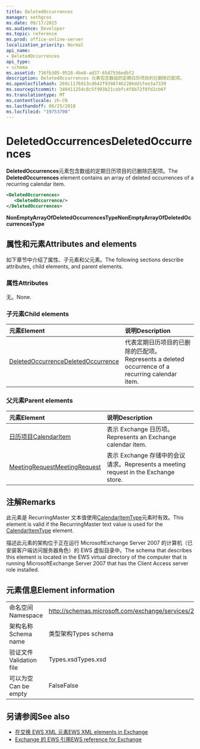 ```yaml
---
title: DeletedOccurrences
manager: sethgros
ms.date: 09/17/2015
ms.audience: Developer
ms.topic: reference
ms.prod: office-online-server
localization_priority: Normal
api_name:
- DeletedOccurrences
api_type:
- schema
ms.assetid: 736fb305-9528-4be8-ad37-65d7556edbf2
description: DeletedOccurrences 元素包含数组的定期日历项目的已删除匹配项。
ms.openlocfilehash: 269c1176913cd642f93987462286dd1fee3a7339
ms.sourcegitcommit: 34041125dc8c5f993b21cebfc4f8b72f0fd2cb6f
ms.translationtype: MT
ms.contentlocale: zh-CN
ms.lasthandoff: 06/25/2018
ms.locfileid: "19753798"
---
```

# <a name="deletedoccurrences"></a><span data-ttu-id="fe3a5-103">DeletedOccurrences</span><span class="sxs-lookup"><span data-stu-id="fe3a5-103">DeletedOccurrences</span></span>

<span data-ttu-id="fe3a5-104">**DeletedOccurrences**元素包含数组的定期日历项目的已删除匹配项。</span><span class="sxs-lookup"><span data-stu-id="fe3a5-104">The **DeletedOccurrences** element contains an array of deleted occurrences of a recurring calendar item.</span></span> 
  
```xml
<DeletedOccurrences>
   <DeletedOccurrence/>
</DeletedOccurrences>
```

 <span data-ttu-id="fe3a5-105">**NonEmptyArrayOfDeletedOccurrencesType**</span><span class="sxs-lookup"><span data-stu-id="fe3a5-105">**NonEmptyArrayOfDeletedOccurrencesType**</span></span>
## <a name="attributes-and-elements"></a><span data-ttu-id="fe3a5-106">属性和元素</span><span class="sxs-lookup"><span data-stu-id="fe3a5-106">Attributes and elements</span></span>

<span data-ttu-id="fe3a5-107">如下章节中介绍了属性、子元素和父元素。</span><span class="sxs-lookup"><span data-stu-id="fe3a5-107">The following sections describe attributes, child elements, and parent elements.</span></span>
  
### <a name="attributes"></a><span data-ttu-id="fe3a5-108">属性</span><span class="sxs-lookup"><span data-stu-id="fe3a5-108">Attributes</span></span>

<span data-ttu-id="fe3a5-109">无。</span><span class="sxs-lookup"><span data-stu-id="fe3a5-109">None.</span></span>
  
### <a name="child-elements"></a><span data-ttu-id="fe3a5-110">子元素</span><span class="sxs-lookup"><span data-stu-id="fe3a5-110">Child elements</span></span>

|<span data-ttu-id="fe3a5-111">**元素**</span><span class="sxs-lookup"><span data-stu-id="fe3a5-111">**Element**</span></span>|<span data-ttu-id="fe3a5-112">**说明**</span><span class="sxs-lookup"><span data-stu-id="fe3a5-112">**Description**</span></span>|
|:-----|:-----|
|[<span data-ttu-id="fe3a5-113">DeletedOccurrence</span><span class="sxs-lookup"><span data-stu-id="fe3a5-113">DeletedOccurrence</span></span>](deletedoccurrence.md) <br/> |<span data-ttu-id="fe3a5-114">代表定期日历项目的已删除的匹配项。</span><span class="sxs-lookup"><span data-stu-id="fe3a5-114">Represents a deleted occurrence of a recurring calendar item.</span></span>  <br/> |
   
### <a name="parent-elements"></a><span data-ttu-id="fe3a5-115">父元素</span><span class="sxs-lookup"><span data-stu-id="fe3a5-115">Parent elements</span></span>

|<span data-ttu-id="fe3a5-116">**元素**</span><span class="sxs-lookup"><span data-stu-id="fe3a5-116">**Element**</span></span>|<span data-ttu-id="fe3a5-117">**说明**</span><span class="sxs-lookup"><span data-stu-id="fe3a5-117">**Description**</span></span>|
|:-----|:-----|
|[<span data-ttu-id="fe3a5-118">日历项目</span><span class="sxs-lookup"><span data-stu-id="fe3a5-118">CalendarItem</span></span>](calendaritem.md) <br/> |<span data-ttu-id="fe3a5-119">表示 Exchange 日历项。</span><span class="sxs-lookup"><span data-stu-id="fe3a5-119">Represents an Exchange calendar item.</span></span>  <br/> |
|[<span data-ttu-id="fe3a5-120">MeetingRequest</span><span class="sxs-lookup"><span data-stu-id="fe3a5-120">MeetingRequest</span></span>](meetingrequest.md) <br/> |<span data-ttu-id="fe3a5-121">表示 Exchange 存储中的会议请求。</span><span class="sxs-lookup"><span data-stu-id="fe3a5-121">Represents a meeting request in the Exchange store.</span></span>  <br/> |
   
## <a name="remarks"></a><span data-ttu-id="fe3a5-122">注解</span><span class="sxs-lookup"><span data-stu-id="fe3a5-122">Remarks</span></span>

<span data-ttu-id="fe3a5-123">此元素是 RecurringMaster 文本值使用[CalendarItemType](calendaritemtype.md)元素时有效。</span><span class="sxs-lookup"><span data-stu-id="fe3a5-123">This element is valid if the RecurringMaster text value is used for the [CalendarItemType](calendaritemtype.md) element.</span></span> 
  
<span data-ttu-id="fe3a5-124">描述此元素的架构位于正在运行 MicrosoftExchange Server 2007 的计算机（已安装客户端访问服务器角色）的 EWS 虚拟目录中。</span><span class="sxs-lookup"><span data-stu-id="fe3a5-124">The schema that describes this element is located in the EWS virtual directory of the computer that is running MicrosoftExchange Server 2007 that has the Client Access server role installed.</span></span>
  
## <a name="element-information"></a><span data-ttu-id="fe3a5-125">元素信息</span><span class="sxs-lookup"><span data-stu-id="fe3a5-125">Element information</span></span>

|||
|:-----|:-----|
|<span data-ttu-id="fe3a5-126">命名空间</span><span class="sxs-lookup"><span data-stu-id="fe3a5-126">Namespace</span></span>  <br/> |http://schemas.microsoft.com/exchange/services/2006/types  <br/> |
|<span data-ttu-id="fe3a5-127">架构名称</span><span class="sxs-lookup"><span data-stu-id="fe3a5-127">Schema name</span></span>  <br/> |<span data-ttu-id="fe3a5-128">类型架构</span><span class="sxs-lookup"><span data-stu-id="fe3a5-128">Types schema</span></span>  <br/> |
|<span data-ttu-id="fe3a5-129">验证文件</span><span class="sxs-lookup"><span data-stu-id="fe3a5-129">Validation file</span></span>  <br/> |<span data-ttu-id="fe3a5-130">Types.xsd</span><span class="sxs-lookup"><span data-stu-id="fe3a5-130">Types.xsd</span></span>  <br/> |
|<span data-ttu-id="fe3a5-131">可以为空</span><span class="sxs-lookup"><span data-stu-id="fe3a5-131">Can be empty</span></span>  <br/> |<span data-ttu-id="fe3a5-132">False</span><span class="sxs-lookup"><span data-stu-id="fe3a5-132">False</span></span>  <br/> |
   
## <a name="see-also"></a><span data-ttu-id="fe3a5-133">另请参阅</span><span class="sxs-lookup"><span data-stu-id="fe3a5-133">See also</span></span>

- [<span data-ttu-id="fe3a5-134">在交换 EWS XML 元素</span><span class="sxs-lookup"><span data-stu-id="fe3a5-134">EWS XML elements in Exchange</span></span>](ews-xml-elements-in-exchange.md)  
- [<span data-ttu-id="fe3a5-135">Exchange 的 EWS 引用</span><span class="sxs-lookup"><span data-stu-id="fe3a5-135">EWS reference for Exchange</span></span>](ews-reference-for-exchange.md)


